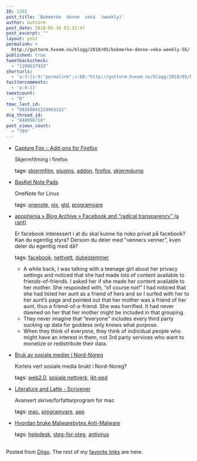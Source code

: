 ```yaml
---
ID: 1202
post_title: 'Bokmerke  denne  veka  (weekly)'
author: Guttorm
post_date: 2010-05-16 01:32:47
post_excerpt: ""
layout: post
permalink: >
  http://guttorm.hveem.no/blogg/2010/05/bokmerke-denne-veka-weekly-55/
published: true
tweetbackscheck:
  - "1309637932"
shorturls:
  - 'a:3:{s:9:"permalink";s:68:"http://guttorm.hveem.no/blogg/2010/05/bokmerke-denne-veka-weekly-55/";s:7:"tinyurl";s:26:"http://tinyurl.com/3ooj67v";s:4:"isgd";s:19:"http://is.gd/Ncj7zU";}'
twittercomments:
  - 'a:0:{}'
tweetcount:
  - "0"
tmac_last_id:
  - "88260845229965312"
dsq_thread_id:
  - "448956710"
post_views_count:
  - "709"
---
```

<ul class='diigo-linkroll'><li><p class='diigo-link'><a rel='nofollow' href='https://addons.mozilla.org/en-US/firefox/addon/8090'>Capture Fox :: Add-ons for Firefox</a></p><p class='diigo-description'>Skjermfilming i firefox</p><p class='diigo-tags'><a style='color:#000 !important;text-decoration:none !important;' href='http://www.diigo.com/cloud/guttorm1979'>tags</a>: <a href='http://www.diigo.com/user/guttorm1979/skjermfilm'>skjermfilm</a>, <a href='http://www.diigo.com/user/guttorm1979/plugins'>plugins</a>, <a href='http://www.diigo.com/user/guttorm1979/addon'>addon</a>, <a href='http://www.diigo.com/user/guttorm1979/firefox'>firefox</a>, <a href='http://www.diigo.com/user/guttorm1979/skjermdump'>skjermdump</a></p></li><li><p class='diigo-link'><a rel='nofollow' href='http://basket.kde.org/'>BasKet Note Pads</a></p><p class='diigo-description'>OneNote for  Linux</p><p class='diigo-tags'><a style='color:#000 !important;text-decoration:none !important;' href='http://www.diigo.com/cloud/guttorm1979'>tags</a>: <a href='http://www.diigo.com/user/guttorm1979/onenote'>onenote</a>, <a href='http://www.diigo.com/user/guttorm1979/nix'>nix</a>, <a href='http://www.diigo.com/user/guttorm1979/gtd'>gtd</a>, <a href='http://www.diigo.com/user/guttorm1979/programvare'>programvare</a></p></li><li><p class='diigo-link'><a rel='nofollow' href='http://www.zephoria.org/thoughts/archives/2010/05/14/facebook-and-radical-transparency-a-rant.html?utm_source=feedburner&utm_medium=feed&utm_campaign=Feed%3A+zephoria%2Fthoughts+%28apophenia%29'>apophenia » Blog Archive » Facebook and “radical transparency” (a rant)</a></p><p class='diigo-description'>Er facebook interessert i at du skal kunne ha noko privat på facebook? Kan du egentlig styra?
Dersom du deler med "venners venner", kven deler du egentlig med då? </p><p class='diigo-tags'><a style='color:#000 !important;text-decoration:none !important;' href='http://www.diigo.com/cloud/guttorm1979'>tags</a>: <a href='http://www.diigo.com/user/guttorm1979/facebook'>facebook</a>, <a href='http://www.diigo.com/user/guttorm1979/nettvett'>nettvett</a>, <a href='http://www.diigo.com/user/guttorm1979/dubestemmer'>dubestemmer</a></p><ul class='diigo-highlights'><li><div class="diigoContent"><div class="diigoContentInner">A while back, I was talking with a teenage girl about her privacy settings and noticed that she had made lots of content available to friends-of-friends.  I asked her if she made her content available to her mother.  She responded with, “of course not!”  I had noticed that she had listed her aunt as a friend of hers and so I surfed with her to her aunt’s page and pointed out that her mother was a friend of her aunt, thus a friend-of-a-friend.  She was horrified.  It had never dawned on her that her mother might be included in that grouping.</div></div></li><li><div class="diigoContent"><div class="diigoContentInner">They never imagine that “everyone” includes every third party sucking up data for goddess only knows what purpose.</div></div></li><li><div class="diigoContent"><div class="diigoContentInner">When they think of everyone, they think of individual people who might have an interest in them, not 3rd party services who want to monetize or redistribute their data.</div></div></li></ul></li><li><p class='diigo-link'><a rel='nofollow' href='http://felles.siteman.no/kbnn.no/filarkiv/File/arena_vaar-2010.pdf'>Bruk av sosiale medier i Nord-Noreg</a></p><p class='diigo-description'>Korleis vert sosiale media brukt i Nord-Noreg?</p><p class='diigo-tags'><a style='color:#000 !important;text-decoration:none !important;' href='http://www.diigo.com/cloud/guttorm1979'>tags</a>: <a href='http://www.diigo.com/user/guttorm1979/web2.0'>web2.0</a>, <a href='http://www.diigo.com/user/guttorm1979/"sosiale nettverk"'>sosiale nettverk</a>, <a href='http://www.diigo.com/user/guttorm1979/ikt-ped'>ikt-ped</a></p></li><li><p class='diigo-link'><a rel='nofollow' href='http://www.literatureandlatte.com/scrivener.html'>Literature and Latte - Scrivener</a></p><p class='diigo-description'>Avansert skrive/forfattarprogram for mac</p><p class='diigo-tags'><a style='color:#000 !important;text-decoration:none !important;' href='http://www.diigo.com/cloud/guttorm1979'>tags</a>: <a href='http://www.diigo.com/user/guttorm1979/mac'>mac</a>, <a href='http://www.diigo.com/user/guttorm1979/programvare'>programvare</a>, <a href='http://www.diigo.com/user/guttorm1979/app'>app</a></p></li><li><p class='diigo-link'><a rel='nofollow' href='http://ITpro.no/art/15070.html'>Hvordan bruke Malwarebytes Anti-Malware</a></p><p class='diigo-tags'><a style='color:#000 !important;text-decoration:none !important;' href='http://www.diigo.com/cloud/guttorm1979'>tags</a>: <a href='http://www.diigo.com/user/guttorm1979/helpdesk'>helpdesk</a>, <a href='http://www.diigo.com/user/guttorm1979/steg-for-steg'>steg-for-steg</a>, <a href='http://www.diigo.com/user/guttorm1979/antivirus'>antivirus</a></p></li></ul><br />Posted from <a href='http://www.diigo.com'>Diigo</a>. The rest of my <a href='http://www.diigo.com/user/guttorm1979'>favorite links</a> are here.